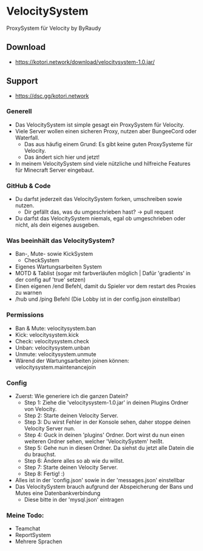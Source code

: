 # VelocitySystem
ProxySystem für Velocity by ByRaudy

## Download
- https://kotori.network/download/velocitysystem-1.0.jar/

## Support
- https://dsc.gg/kotori.network

### Generell
- Das VelocitySystem ist simple gesagt ein ProxySystem für Velocity.
- Viele Server wollen einen sicheren Proxy, nutzen aber BungeeCord oder Waterfall.
  - Das aus häufig einem Grund: Es gibt keine guten ProxySysteme für Velocity.
  - Das ändert sich hier und jetzt!
- In meinem VelocitySystem sind viele nützliche und hilfreiche Features für Minecraft Server eingebaut.

### GitHub & Code
- Du darfst jederzeit das VelocitySystem forken, umschreiben sowie nutzen.
  - Dir gefällt das, was du umgeschrieben hast? -> pull request
- Du darfst das VelocitySystem niemals, egal ob umgeschrieben oder nicht, als dein eigenes ausgeben.

### Was beeinhält das VelocitySystem?
- Ban-, Mute- sowie KickSystem
  - CheckSystem
- Eigenes Wartungsarbeiten System
- MOTD & Tablist (sogar mit farbverläufen möglich | Dafür 'gradients' in der config auf 'true' setzen)
- Einen eigenen /end Befehl, damit du Spieler vor dem restart des Proxies zu warnen
- /hub und /ping Befehl (Die Lobby ist in der config.json einstellbar)

### Permissions
- Ban & Mute: velocitysystem.ban
- Kick: velocitysystem.kick
- Check: velocitysystem.check
- Unban: velocitysystem.unban
- Unmute: velocitysystem.unmute
- Wärend der Wartungsarbeiten joinen können: velocitysystem.maintenancejoin

### Config
- Zuerst: Wie generiere ich die ganzen Datein?
  - Step 1: Ziehe die 'velocitysystem-1.0.jar' in deinen Plugins Ordner von Velocity.
  - Step 2: Starte deinen Velocity Server.
  - Step 3: Du wirst Fehler in der Konsole sehen, daher stoppe deinen Velocity Server nun.
  - Step 4: Guck in deinen 'plugins' Ordner. Dort wirst du nun einen weiteren Ordner sehen, welcher 'VelocitySystem' heißt.
  - Step 5: Gehe nun in diesen Ordner. Da siehst du jetzt alle Datein die du brauchst.
  - Step 6: Ändere alles so ab wie du willst.
  - Step 7: Starte deinen Velocity Server.
  - Step 8: Fertig! :)
- Alles ist in der 'config.json' sowie in der 'messages.json' einstellbar
- Das VelocitySystem brauch aufgrund der Abspeicherung der Bans und Mutes eine Datenbankverbindung
  - Diese bitte in der 'mysql.json' eintragen

### Meine Todo:
- Teamchat
- ReportSystem
- Mehrere Sprachen
